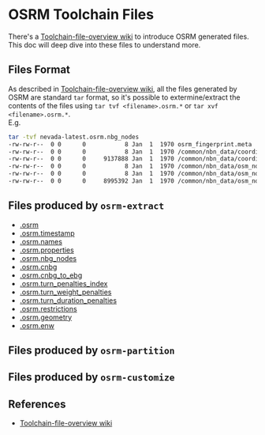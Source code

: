 # OSRM Toolchain Files
There's a [Toolchain-file-overview wiki](https://github.com/Project-OSRM/osrm-backend/wiki/Toolchain-file-overview) to introduce OSRM generated files. This doc will deep dive into these files to understand more.    

## Files Format
As described in [Toolchain-file-overview wiki](https://github.com/Project-OSRM/osrm-backend/wiki/Toolchain-file-overview), all the files generated by OSRM are standard `tar` format, so it's possible to extermine/extract the contents of the files using `tar tvf <filename>.osrm.*` or `tar xvf <filename>.osrm.*`.    
E.g. 
```bash
tar -tvf nevada-latest.osrm.nbg_nodes 
-rw-rw-r--  0 0      0           8 Jan  1  1970 osrm_fingerprint.meta
-rw-rw-r--  0 0      0           8 Jan  1  1970 /common/nbn_data/coordinates.meta
-rw-rw-r--  0 0      0     9137888 Jan  1  1970 /common/nbn_data/coordinates
-rw-rw-r--  0 0      0           8 Jan  1  1970 /common/nbn_data/osm_node_ids/number_of_elements.meta
-rw-rw-r--  0 0      0           8 Jan  1  1970 /common/nbn_data/osm_node_ids/packed.meta
-rw-rw-r--  0 0      0     8995392 Jan  1  1970 /common/nbn_data/osm_node_ids/packed
```    


## Files produced by `osrm-extract`

- [.osrm](./map.osrm.md)
- [.osrm.timestamp](./map.osrm.timestamp.md)
- [.osrm.names](./map.osrm.names.md)
- [.osrm.properties](./map.osrm.properties.md)
- [.osrm.nbg_nodes](./map.osrm.nbg_nodes.md)
- [.osrm.cnbg](./map.osrm.cnbg.md)
- [.osrm.cnbg_to_ebg](./map.osrm.cnbg_to_ebg.md)
- [.osrm.turn_penalties_index](./map.osrm.turn_penalties_index.md)
- [.osrm.turn_weight_penalties](./map.osrm.turn_weight_penalties.md)
- [.osrm.turn_duration_penalties](./map.osrm.turn_duration_penalties.md)
- [.osrm.restrictions](./map.osrm.restrictions.md)
- [.osrm.geometry](./map.osrm.geometry.md)
- [.osrm.enw](./map.osrm.enw.md)

## Files produced by `osrm-partition`


## Files produced by `osrm-customize`



## References
- [Toolchain-file-overview wiki](https://github.com/Project-OSRM/osrm-backend/wiki/Toolchain-file-overview)

